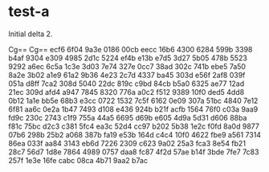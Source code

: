 # test-a

Initial delta 2.

Cg==
Cg==
ecf6
6f04
9a3e
0186
00cb
eecc
16b6
4300
6284
599b
3398
b4af
9304
e309
4985
2d1c
5224
ef4b
e13b
e7d5
3d27
5b05
478b
5523
9292
a6ec
6c5a
1c3e
3d03
7e74
327e
0cc7
38ad
302c
741b
ebe5
7a50
8a2e
3b02
a1e9
61a2
9b36
4e23
2c7d
4337
ba45
303d
e56f
2af8
039f
051a
d8ff
7ca2
308d
5040
22dc
819c
c9bd
84cb
b5a0
6325
ae77
12ad
21ec
309d
afd4
a947
7845
8320
776a
a0c2
f512
9389
10f0
ded5
4dd8
0b12
1a1e
bb5e
68b3
e3cc
0722
1532
7c5f
6162
0e09
307a
51bc
4840
7e12
6f81
aa6c
0e2a
1b47
7493
d108
e436
924b
b21f
acfb
1564
76f0
c03a
9aa9
fd9c
230c
2743
c1f9
755a
44a5
6695
d69b
e605
4d9a
5d31
d606
88ba
f81c
75bc
d2c3
c381
5fc4
ea3c
52d4
cc97
b202
5b38
1e2c
f0fd
8a0d
9877
07b6
298b
25b2
a068
387b
fa19
e53b
164d
c4c4
10f0
4622
fbe9
a561
7314
86ea
033f
aa84
3143
eb6d
7226
2309
c623
9a02
25a3
fca3
8e54
fb21
28c7
56d7
1d8e
7864
4989
0757
daa8
fc87
4f2d
57ae
b14f
3bde
7fe7
7c83
257f
1e3e
16fe
cabc
08ca
4b71
9aa2
b7ac
